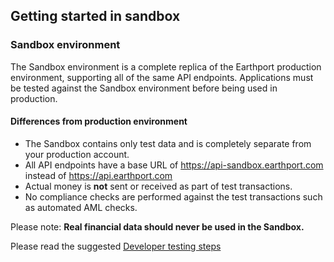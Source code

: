 ## Getting started in sandbox

### Sandbox environment
The Sandbox environment is a complete replica of the Earthport production environment, supporting all of the same API endpoints. 
Applications must be tested against the Sandbox environment before being used in production.

#### Differences from production environment

* The Sandbox contains only test data and is completely separate from your production account.
* All API endpoints have a base URL of https://api-sandbox.earthport.com instead of https://api.earthport.com
* Actual money is **not** sent or received as part of test transactions.
* No compliance checks are performed against the test transactions such as automated AML checks.

Please note: **Real financial data should never be used in the Sandbox.**

Please read the suggested [Developer testing steps](docs#/http/guides/introduction/Developer%20testing%20steps)